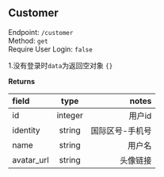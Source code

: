 ## Customer
Endpoint: `/customer`      
Method: `get`  
Require User Login: `false`  


1.没有登录时`data`为返回空对象 `{}`


**Returns**

| field | type | notes |  
| :------------ |:---------------:| -----:|
| id | integer | 用户id |
| identity | string | 国际区号-手机号 | 
| name | string | 用户名 |
| avatar_url | string | 头像链接 |
